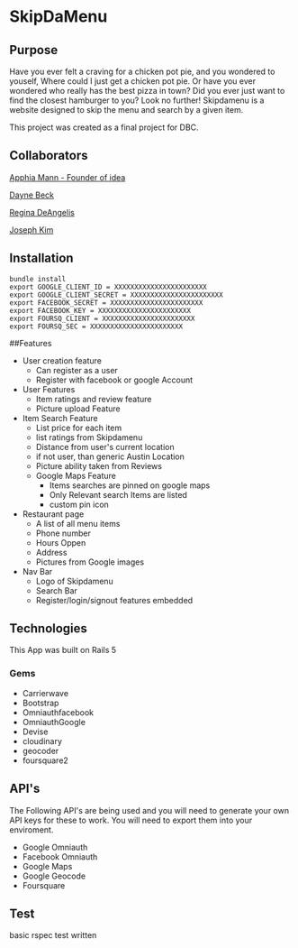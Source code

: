 # SkipDaMenu

## Purpose 
Have you ever felt a craving for a chicken pot pie, and you wondered to youself, Where could I just get a chicken pot pie.  Or have you ever wondered who really has the best pizza in town?  Did you ever just want to find the closest hamburger to you?  Look no further!  Skipdamenu is a website designed to skip the menu and search by a given item.

This project was created as a final project for DBC.

## Collaborators
[Apphia Mann - Founder of idea](https://github.com/apphiamann)

[Dayne Beck](https://github.com/dbeck28)

[Regina DeAngelis](https://github.com/reginad1)

[Joseph Kim](https://github.com/josekim)

## Installation
```
bundle install
export GOOGLE_CLIENT_ID = XXXXXXXXXXXXXXXXXXXXXXX
export GOOGLE_CLIENT_SECRET = XXXXXXXXXXXXXXXXXXXXXXX
export FACEBOOK_SECRET = XXXXXXXXXXXXXXXXXXXXXXX
export FACEBOOK_KEY = XXXXXXXXXXXXXXXXXXXXXXX
export FOURSQ_CLIENT = XXXXXXXXXXXXXXXXXXXXXXX
export FOURSQ_SEC = XXXXXXXXXXXXXXXXXXXXXXX
```

##Features
- User creation feature
    + Can register as a user
    + Register with facebook or google Account
- User Features
    + Item ratings and review feature
    + Picture upload Feature
- Item Search Feature
    + List price for each item
    + list ratings from Skipdamenu
    + Distance from user's current location
    + if not user, than generic Austin Location
    + Picture ability taken from Reviews
    + Google Maps Feature
        * Items searches are pinned on google maps
        * Only Relevant search Items are listed
        * custom pin icon
- Restaurant page
    + A list of all menu items
    + Phone number
    + Hours Oppen
    + Address
    + Pictures from Google images
- Nav Bar
    + Logo of Skipdamenu
    + Search Bar
    + Register/login/signout features embedded

## Technologies 
This App was built on Rails 5
### Gems 
 * Carrierwave
 * Bootstrap
 * Omniauthfacebook
 * OmniauthGoogle
 * Devise
 * cloudinary
 * geocoder
 * foursquare2

## API's
The Following API's are being used and you will need to generate your own API keys for these to work.  You will need to export them into your enviroment.  
* Google Omniauth
* Facebook Omniauth
* Google Maps
* Google Geocode
* Foursquare 

## Test
basic rspec test written
